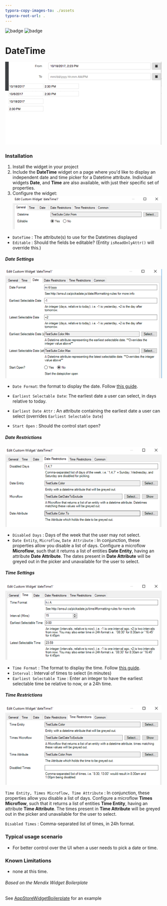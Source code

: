 ```yaml
---
typora-copy-images-to: ./assets
typora-root-url: .
---
```


![badge](https://img.shields.io/badge/mendix-7.5.0-green.svg) ![badge](https://img.shields.io/badge/mobile-friendly-green.svg)

# DateTime

![Here it is](./assets/basic.gif)


### Installation

1. Install the widget in your project
2. Include the **DateTime** widget on a page where you'd like to display an independent date and time picker for a Datetime attribute. Individual widgets **Date**, and **Time** are also available, with just their specific set of properties.
3. Configure the widget:
   ![F4033A56-F66C-4A78-9440-75B74C12FB78](/assets/F4033A56-F66C-4A78-9440-75B74C12FB78.png)

+ `DateTime` : The attribute(s) to use for the Datetimes displayed
+ `Editable` : Should the fields be editable? (Entity `isReadOnlyAttr()` will override this.)

##### Date Settings

![A0942FB4-1D46-4029-B175-B240D007FBE6](/assets/A0942FB4-1D46-4029-B175-B240D007FBE6.png)

- `Date Format`: the format to display the date. Follow [this guide](http://amsul.ca/pickadate.js/date/#formatting-rules).

- `Earliest Selectable Date`: The earliest date a user can select, in days relative to today.

- `Earliest Date Attr` : An attribute containing the earliest date a user can select (overrides `Earliest Selectable Date`)

- `Start Open` : Should the control start open?

##### Date Restrictions

![52D4B46E-BF9D-4ABD-A198-266E19CBF955](/assets/52D4B46E-BF9D-4ABD-A198-266E19CBF955.png)

- `Disabled Days` : Days of the week that the user may not select.
- `Date Entity`, `Microflow`, `Date Attribute` : In conjunction, these properties allow you disable a list of days. Configure a microflow **Microflow**, such that it returns a list of entities **Date Entity**, having an attribute **Date Attribute**. The dates present in **Date Attribute** will be greyed out in the picker and unavailable for the user to select.

##### Time Settings

![F29E1981-7D6E-463F-A756-4831AC17C11A](/assets/F29E1981-7D6E-463F-A756-4831AC17C11A.png)

- `Time Format` : The format to display the time. Follow [this guide](http://amsul.ca/pickadate.js/time/#formatting-rules).
- `Interval` : Interval of times to select (in minutes)
- `Earliest Selectable Time` : Enter an integer to have the earliest selectable time be relative to now, or a 24h time.

##### Time Restrictions

![96A8138E-2874-49E9-8392-8A7E6C277000](/assets/96A8138E-2874-49E9-8392-8A7E6C277000.png)

`Time Entity, Times Microflow, Time Attribute` : In conjunction, these properties allow you disable a list of days. Configure a microflow **Times Microflow**, such that it returns a list of entities **Time Entity**, having an attribute **Time Attribute**. The times present in **Time Attribute** will be greyed out in the picker and unavailable for the user to select.

`Disabled Times` : Comma-separated list of times, in 24h format.

### Typical usage scenario

- For better control over the UI when a user needs to pick a date or time.

### Known Limitations

- none at this time.

###### Based on the Mendix Widget Boilerplate

See [AppStoreWidgetBoilerplate](https://github.com/mendix/AppStoreWidgetBoilerplate/) for an example
